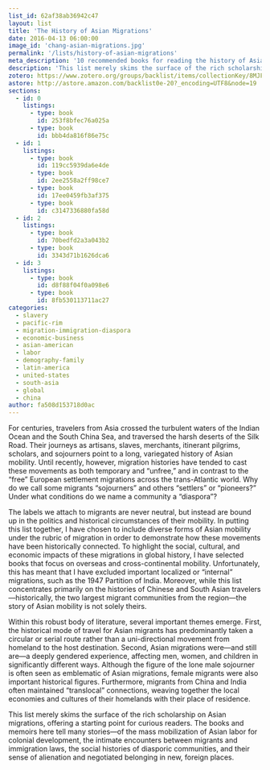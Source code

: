 ```yaml
---
list_id: 62af38ab36942c47
layout: list
title: 'The History of Asian Migrations'
date: 2016-04-13 06:00:00
image_id: 'chang-asian-migrations.jpg'
permalink: '/lists/history-of-asian-migrations'
meta_description: '10 recommended books for reading the history of Asian migrations from historian Sandy Chang'
description: 'This list merely skims the surface of the rich scholarship on Asian migrations, offering a starting point for curious readers. The books and memoirs here tell many stories—of the mass mobilization of Asian labor for colonial development, the intimate encounters between migrants and immigration laws, the social histories of diasporic communities, and their sense of alienation and negotiated belonging in new, foreign places.'
zotero: https://www.zotero.org/groups/backlist/items/collectionKey/8MJFW47B
astore: http://astore.amazon.com/backlist0e-20?_encoding=UTF8&node=19
sections: 
  - id: 0
    listings:
      - type: book
        id: 253f8bfec76a025a
      - type: book
        id: bbb4da816f86e75c
  - id: 1
    listings:
      - type: book
        id: 119cc5939da6e4de
      - type: book
        id: 2ee2558a2ff98ce7
      - type: book
        id: 17ee0459fb3af375
      - type: book
        id: c3147336880fa58d
  - id: 2
    listings:
      - type: book
        id: 70bedfd2a3a043b2
      - type: book
        id: 3343d71b1626dca6
  - id: 3
    listings:
      - type: book
        id: d8f88f04f0a098e6
      - type: book
        id: 8fb530113711ac27
categories:
  - slavery
  - pacific-rim
  - migration-immigration-diaspora
  - economic-business
  - asian-american
  - labor
  - demography-family
  - latin-america
  - united-states
  - south-asia
  - global
  - china
author: fa508d153718d0ac
---
```

For centuries, travelers from Asia crossed the turbulent waters of the Indian Ocean and the South China Sea, and traversed the harsh deserts of the Silk Road. Their journeys as artisans, slaves, merchants, itinerant pilgrims, scholars, and sojourners point to a long, variegated history of Asian mobility. Until recently, however, migration histories have tended to cast these movements as both temporary and “unfree,” and in contrast to the “free” European settlement migrations across the trans-Atlantic world. Why do we call some migrants “sojourners” and others “settlers” or “pioneers?” Under what conditions do we name a community a “diaspora”? 

The labels we attach to migrants are never neutral, but instead are bound up in the politics and historical circumstances of their mobility. In putting this list together, I have chosen to include diverse forms of Asian mobility under the rubric of migration in order to demonstrate how these movements have been historically connected. To highlight the social, cultural, and economic impacts of these migrations in global history, I have selected books that focus on overseas and cross-continental mobility. Unfortunately, this has meant that I have excluded important localized or “internal” migrations, such as the 1947 Partition of India. Moreover, while this list concentrates primarily on the histories of Chinese and South Asian travelers—historically, the two largest migrant communities from the region—the story of Asian mobility is not solely theirs.

Within this robust body of literature, several important themes emerge. First, the historical mode of travel for Asian migrants has predominantly taken a circular or serial route rather than a uni-directional movement from homeland to the host destination. Second, Asian migrations were—and still are—a deeply gendered experience, affecting men, women, and children in significantly different ways. Although the figure of the lone male sojourner is often seen as emblematic of Asian migrations, female migrants were also important historical figures. Furthermore, migrants from China and India often maintained “translocal” connections, weaving together the local economies and cultures of their homelands with their place of residence.

This list merely skims the surface of the rich scholarship on Asian migrations, offering a starting point for curious readers. The books and memoirs here tell many stories—of the mass mobilization of Asian labor for colonial development, the intimate encounters between migrants and immigration laws, the social histories of diasporic communities, and their sense of alienation and negotiated belonging in new, foreign places.
